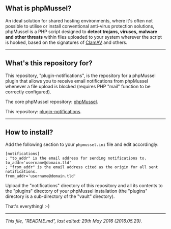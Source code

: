## **What is phpMussel?**

An ideal solution for shared hosting environments, where it's often not possible to utilise or install conventional anti-virus protection solutions, phpMussel is a PHP script designed to **detect trojans, viruses, malware and other threats** within files uploaded to your system wherever the script is hooked, based on the signatures of [ClamAV](http://www.clamav.net/) and others.

---

## **What's this repository for?**

This repository, "plugin-notifications", is the repository for a phpMussel plugin that allows you to receive email notifications from phpMussel whenever a file upload is blocked (requires PHP "mail" function to be correctly configured).

The core phpMussel repository: [phpMussel](https://github.com/Maikuolan/phpMussel).

This repository: [plugin-notifications](https://github.com/phpMussel/plugin-notifications).

---

## **How to install?**

Add the following section to your `phpmussel.ini` file and edit accordingly:

```
[notifications]
; "to_addr" is the email address for sending notifications to.
to_addr='username@domain.tld'
; "from_addr" is the email address cited as the origin for all sent notifications.
from_addr='username@domain.tld'
```

Upload the "notifications" directory of this repository and all its contents to the "plugins" directory of your phpMussel installation (the "plugins" directory is a sub-directory of the "vault" directory).

That's everything! :-)

---

*This file, "README.md", last edited: 29th May 2016 (2016.05.29).*
